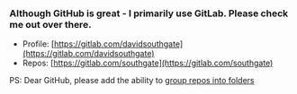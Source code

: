 ### Although GitHub is great - I primarily use GitLab. Please check me out over there.
* Profile: [https://gitlab.com/davidsouthgate](https://gitlab.com/davidsouthgate)
* Repos: [https://gitlab.com/southgate](https://gitlab.com/southgate)

PS: Dear GitHub, please add the ability to [group repos into folders](https://github.com/dear-github/dear-github/issues/74)
